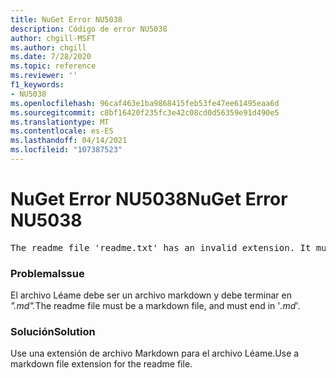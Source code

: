 ```yaml
---
title: NuGet Error NU5038
description: Código de error NU5038
author: chgill-MSFT
ms.author: chgill
ms.date: 7/28/2020
ms.topic: reference
ms.reviewer: ''
f1_keywords:
- NU5038
ms.openlocfilehash: 96caf463e1ba9868415feb53fe47ee61495eaa6d
ms.sourcegitcommit: c8bf16420f235fc3e42c08cd0d56359e91d490e5
ms.translationtype: MT
ms.contentlocale: es-ES
ms.lasthandoff: 04/14/2021
ms.locfileid: "107387523"
---
```

# <a name="nuget-error-nu5038"></a><span data-ttu-id="ae64f-103">NuGet Error NU5038</span><span class="sxs-lookup"><span data-stu-id="ae64f-103">NuGet Error NU5038</span></span>
<pre>The readme file 'readme.txt' has an invalid extension. It must end in .md.</pre>

### <a name="issue"></a><span data-ttu-id="ae64f-104">Problema</span><span class="sxs-lookup"><span data-stu-id="ae64f-104">Issue</span></span>

<span data-ttu-id="ae64f-105">El archivo Léame debe ser un archivo markdown y debe terminar en *".md".*</span><span class="sxs-lookup"><span data-stu-id="ae64f-105">The readme file must be a markdown file, and must end in '*.md*'.</span></span>

### <a name="solution"></a><span data-ttu-id="ae64f-106">Solución</span><span class="sxs-lookup"><span data-stu-id="ae64f-106">Solution</span></span>

<span data-ttu-id="ae64f-107">Use una extensión de archivo Markdown para el archivo Léame.</span><span class="sxs-lookup"><span data-stu-id="ae64f-107">Use a markdown file extension for the readme file.</span></span>